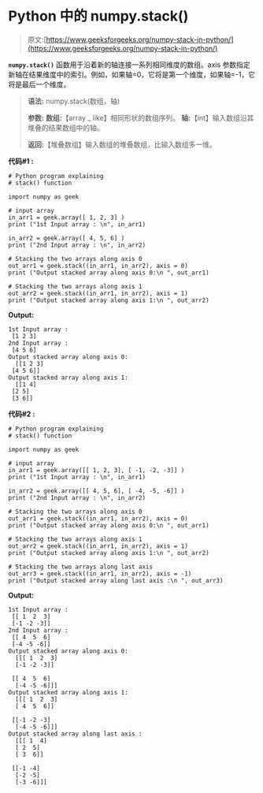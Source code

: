 # Python 中的 numpy.stack()

> 原文:[https://www.geeksforgeeks.org/numpy-stack-in-python/](https://www.geeksforgeeks.org/numpy-stack-in-python/)

**`numpy.stack()`** 函数用于沿着新的轴连接一系列相同维度的数组。axis 参数指定新轴在结果维度中的索引。例如，如果轴=0，它将是第一个维度，如果轴=-1，它将是最后一个维度。

> **语法:** numpy.stack(数组，轴)
> 
> **参数:**
> **数组:**【array _ like】相同形状的数组序列。
> **轴:**【int】输入数组沿其堆叠的结果数组中的轴。
> 
> **返回:**【堆叠数组】输入数组的堆叠数组，比输入数组多一维。

**代码#1 :**

```
# Python program explaining
# stack() function

import numpy as geek

# input array
in_arr1 = geek.array([ 1, 2, 3] )
print ("1st Input array : \n", in_arr1) 

in_arr2 = geek.array([ 4, 5, 6] )
print ("2nd Input array : \n", in_arr2) 

# Stacking the two arrays along axis 0
out_arr1 = geek.stack((in_arr1, in_arr2), axis = 0)
print ("Output stacked array along axis 0:\n ", out_arr1)

# Stacking the two arrays along axis 1
out_arr2 = geek.stack((in_arr1, in_arr2), axis = 1)
print ("Output stacked array along axis 1:\n ", out_arr2)
```

**Output:**

```
1st Input array : 
 [1 2 3]
2nd Input array : 
 [4 5 6]
Output stacked array along axis 0:
  [[1 2 3]
 [4 5 6]]
Output stacked array along axis 1:
  [[1 4]
 [2 5]
 [3 6]]

```

**代码#2 :**

```
# Python program explaining
# stack() function

import numpy as geek

# input array
in_arr1 = geek.array([[ 1, 2, 3], [ -1, -2, -3]] )
print ("1st Input array : \n", in_arr1) 

in_arr2 = geek.array([[ 4, 5, 6], [ -4, -5, -6]] )
print ("2nd Input array : \n", in_arr2) 

# Stacking the two arrays along axis 0
out_arr1 = geek.stack((in_arr1, in_arr2), axis = 0)
print ("Output stacked array along axis 0:\n ", out_arr1)

# Stacking the two arrays along axis 1
out_arr2 = geek.stack((in_arr1, in_arr2), axis = 1)
print ("Output stacked array along axis 1:\n ", out_arr2)

# Stacking the two arrays along last axis 
out_arr3 = geek.stack((in_arr1, in_arr2), axis = -1)
print ("Output stacked array along last axis :\n ", out_arr3)
```

**Output:**

```
1st Input array : 
 [[ 1  2  3]
 [-1 -2 -3]]
2nd Input array : 
 [[ 4  5  6]
 [-4 -5 -6]]
Output stacked array along axis 0:
  [[[ 1  2  3]
  [-1 -2 -3]]

 [[ 4  5  6]
  [-4 -5 -6]]]
Output stacked array along axis 1:
  [[[ 1  2  3]
  [ 4  5  6]]

 [[-1 -2 -3]
  [-4 -5 -6]]]
Output stacked array along last axis :
  [[[ 1  4]
  [ 2  5]
  [ 3  6]]

 [[-1 -4]
  [-2 -5]
  [-3 -6]]]

```